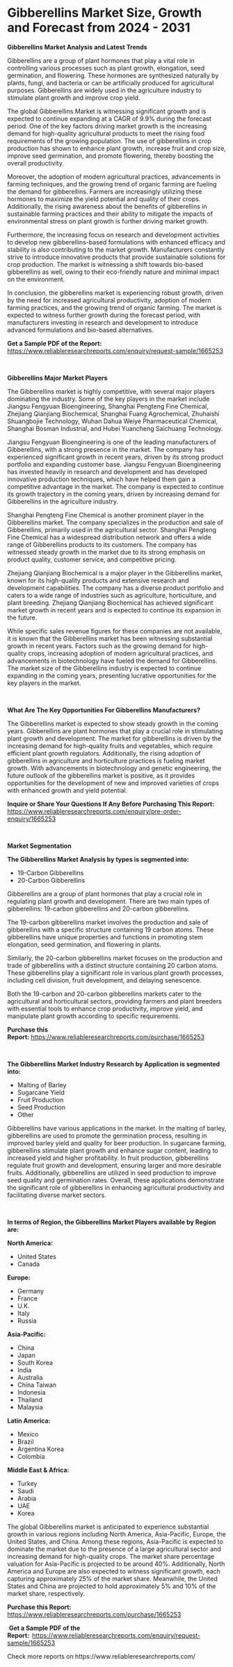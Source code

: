 <p><h1>Gibberellins Market Size, Growth and Forecast from 2024 - 2031</h1></p><p><strong>Gibberellins Market Analysis and Latest Trends</strong></p>
<p><p>Gibberellins are a group of plant hormones that play a vital role in controlling various processes such as plant growth, elongation, seed germination, and flowering. These hormones are synthesized naturally by plants, fungi, and bacteria or can be artificially produced for agricultural purposes. Gibberellins are widely used in the agriculture industry to stimulate plant growth and improve crop yield.</p><p>The global Gibberellins Market is witnessing significant growth and is expected to continue expanding at a CAGR of 9.9% during the forecast period. One of the key factors driving market growth is the increasing demand for high-quality agricultural products to meet the rising food requirements of the growing population. The use of gibberellins in crop production has shown to enhance plant growth, increase fruit and crop size, improve seed germination, and promote flowering, thereby boosting the overall productivity.</p><p>Moreover, the adoption of modern agricultural practices, advancements in farming techniques, and the growing trend of organic farming are fueling the demand for gibberellins. Farmers are increasingly utilizing these hormones to maximize the yield potential and quality of their crops. Additionally, the rising awareness about the benefits of gibberellins in sustainable farming practices and their ability to mitigate the impacts of environmental stress on plant growth is further driving market growth.</p><p>Furthermore, the increasing focus on research and development activities to develop new gibberellins-based formulations with enhanced efficacy and stability is also contributing to the market growth. Manufacturers constantly strive to introduce innovative products that provide sustainable solutions for crop production. The market is witnessing a shift towards bio-based gibberellins as well, owing to their eco-friendly nature and minimal impact on the environment.</p><p>In conclusion, the gibberellins market is experiencing robust growth, driven by the need for increased agricultural productivity, adoption of modern farming practices, and the growing trend of organic farming. The market is expected to witness further growth during the forecast period, with manufacturers investing in research and development to introduce advanced formulations and bio-based alternatives.</p></p>
<p><strong>Get a Sample PDF of the Report:&nbsp;</strong> <a href="https://www.reliableresearchreports.com/enquiry/request-sample/1665253">https://www.reliableresearchreports.com/enquiry/request-sample/1665253</a></p>
<p>&nbsp;</p>
<p><strong>Gibberellins Major Market Players</strong></p>
<p><p>The Gibberellins market is highly competitive, with several major players dominating the industry. Some of the key players in the market include Jiangsu Fengyuan Bioengineering, Shanghai Pengteng Fine Chemical, Zhejiang Qianjiang Biochemical, Shanghai Fuang Agrochemical, Zhuhaishi Shuangbojie Technology, Wuhan Dahua Weiye Pharmaceutical Chemical, Shanghai Bosman Industrial, and Hubei Yuancheng Saichuang Technology.</p><p>Jiangsu Fengyuan Bioengineering is one of the leading manufacturers of Gibberellins, with a strong presence in the market. The company has experienced significant growth in recent years, driven by its strong product portfolio and expanding customer base. Jiangsu Fengyuan Bioengineering has invested heavily in research and development and has developed innovative production techniques, which have helped them gain a competitive advantage in the market. The company is expected to continue its growth trajectory in the coming years, driven by increasing demand for Gibberellins in the agriculture industry.</p><p>Shanghai Pengteng Fine Chemical is another prominent player in the Gibberellins market. The company specializes in the production and sale of Gibberellins, primarily used in the agricultural sector. Shanghai Pengteng Fine Chemical has a widespread distribution network and offers a wide range of Gibberellins products to its customers. The company has witnessed steady growth in the market due to its strong emphasis on product quality, customer service, and competitive pricing.</p><p>Zhejiang Qianjiang Biochemical is a major player in the Gibberellins market, known for its high-quality products and extensive research and development capabilities. The company has a diverse product portfolio and caters to a wide range of industries such as agriculture, horticulture, and plant breeding. Zhejiang Qianjiang Biochemical has achieved significant market growth in recent years and is expected to continue its expansion in the future.</p><p>While specific sales revenue figures for these companies are not available, it is known that the Gibberellins market has been witnessing substantial growth in recent years. Factors such as the growing demand for high-quality crops, increasing adoption of modern agricultural practices, and advancements in biotechnology have fueled the demand for Gibberellins. The market size of the Gibberellins industry is expected to continue expanding in the coming years, presenting lucrative opportunities for the key players in the market.</p></p>
<p>&nbsp;</p>
<p><strong>What Are The Key Opportunities For Gibberellins Manufacturers?</strong></p>
<p><p>The Gibberellins market is expected to show steady growth in the coming years. Gibberellins are plant hormones that play a crucial role in stimulating plant growth and development. The market for gibberellins is driven by the increasing demand for high-quality fruits and vegetables, which require efficient plant growth regulators. Additionally, the rising adoption of gibberellins in agriculture and horticulture practices is fueling market growth. With advancements in biotechnology and genetic engineering, the future outlook of the gibberellins market is positive, as it provides opportunities for the development of new and improved varieties of crops with enhanced growth and yield potential.</p></p>
<p><strong>Inquire or Share Your Questions If Any Before Purchasing This Report:</strong> <a href="https://www.reliableresearchreports.com/enquiry/pre-order-enquiry/1665253">https://www.reliableresearchreports.com/enquiry/pre-order-enquiry/1665253</a></p>
<p>&nbsp;</p>
<p><strong>Market Segmentation</strong></p>
<p><strong>The Gibberellins Market Analysis by types is segmented into:</strong></p>
<p><ul><li>19-Carbon Gibberellins</li><li>20-Carbon Gibberellins</li></ul></p>
<p><p>Gibberellins are a group of plant hormones that play a crucial role in regulating plant growth and development. There are two main types of gibberellins: 19-carbon gibberellins and 20-carbon gibberellins. </p><p>The 19-carbon gibberellins market involves the production and sale of gibberellins with a specific structure containing 19 carbon atoms. These gibberellins have unique properties and functions in promoting stem elongation, seed germination, and flowering in plants.</p><p>Similarly, the 20-carbon gibberellins market focuses on the production and trade of gibberellins with a distinct structure containing 20 carbon atoms. These gibberellins play a significant role in various plant growth processes, including cell division, fruit development, and delaying senescence.</p><p>Both the 19-carbon and 20-carbon gibberellins markets cater to the agricultural and horticultural sectors, providing farmers and plant breeders with essential tools to enhance crop productivity, improve yield, and manipulate plant growth according to specific requirements.</p></p>
<p><strong>Purchase this Report:&nbsp;</strong><a href="https://www.reliableresearchreports.com/purchase/1665253">https://www.reliableresearchreports.com/purchase/1665253</a></p>
<p>&nbsp;</p>
<p><strong>The Gibberellins Market Industry Research by Application is segmented into:</strong></p>
<p><ul><li>Malting of Barley</li><li>Sugarcane Yield</li><li>Fruit Production</li><li>Seed Production</li><li>Other</li></ul></p>
<p><p>Gibberellins have various applications in the market. In the malting of barley, gibberellins are used to promote the germination process, resulting in improved barley yield and quality for beer production. In sugarcane farming, gibberellins stimulate plant growth and enhance sugar content, leading to increased yield and higher profitability. In fruit production, gibberellins regulate fruit growth and development, ensuring larger and more desirable fruits. Additionally, gibberellins are utilized in seed production to improve seed quality and germination rates. Overall, these applications demonstrate the significant role of gibberellins in enhancing agricultural productivity and facilitating diverse market sectors.</p></p>
<p>&nbsp;</p>
<p><strong>In terms of Region, the Gibberellins Market Players available by Region are:</strong></p>
<p>
    <p> <strong> North America: </strong>
        <ul>
            <li>United States</li>
            <li>Canada</li>
        </ul>
        </p> 
    <p> <strong> Europe: </strong>
        <ul>
            <li>Germany</li>
            <li>France</li>
            <li>U.K.</li>
            <li>Italy</li>
            <li>Russia</li>
        </ul>
        </p> 
    <p> <strong> Asia-Pacific: </strong>
        <ul>
            <li>China</li>
            <li>Japan</li>
            <li>South Korea</li>
            <li>India</li>
            <li>Australia</li>
            <li>China Taiwan</li>
            <li>Indonesia</li>
            <li>Thailand</li>
            <li>Malaysia</li>
        </ul>
        </p> 
    <p> <strong> Latin America: </strong>
        <ul>
            <li>Mexico</li>
            <li>Brazil</li>
            <li>Argentina Korea</li>
            <li>Colombia</li>
        </ul>
        </p> 
    <p> <strong> Middle East & Africa: </strong>
        <ul>
            <li>Turkey</li>
            <li>Saudi</li>
            <li>Arabia</li>
            <li>UAE</li>
            <li>Korea</li>
        </ul>
    </p>
    </p>
<p><p>The global Gibberellins market is anticipated to experience substantial growth in various regions including North America, Asia-Pacific, Europe, the United States, and China. Among these regions, Asia-Pacific is expected to dominate the market due to the presence of a large agricultural sector and increasing demand for high-quality crops. The market share percentage valuation for Asia-Pacific is projected to be around 40%. Additionally, North America and Europe are also expected to witness significant growth, each capturing approximately 25% of the market share. Meanwhile, the United States and China are projected to hold approximately 5% and 10% of the market share, respectively.</p></p>
<p><strong>Purchase this Report: </strong><a href="https://www.reliableresearchreports.com/purchase/1665253">https://www.reliableresearchreports.com/purchase/1665253</a></p>
<p>&nbsp;<strong>Get a Sample PDF of the Report:&nbsp;&nbsp;</strong><a href="https://www.reliableresearchreports.com/enquiry/request-sample/1665253">https://www.reliableresearchreports.com/enquiry/request-sample/1665253</a></p>
<p><strong></strong></p>
<p>Check more reports on https://www.reliableresearchreports.com/</p>